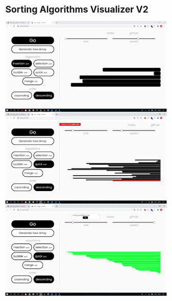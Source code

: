 # Sorting Algorithms Visualizer V2
![view during testing](https://github.com/MbuthiaWaKihara/sorting-algorithms-visualizer-2/blob/master/images/Capture.PNG)
![view during testing](https://github.com/MbuthiaWaKihara/sorting-algorithms-visualizer-2/blob/master/images/Capture1.PNG)
![view during testing](https://github.com/MbuthiaWaKihara/sorting-algorithms-visualizer-2/blob/master/images/Capture2.PNG)

